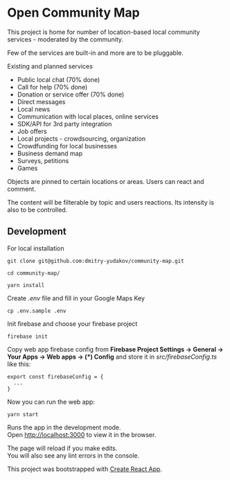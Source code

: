# Open Community Map

This project is home for number of location-based local community services - moderated by the community.

Few of the services are built-in and more are to be pluggable.

Existing and planned services

- Public local chat (70% done)
- Call for help (70% done)
- Donation or service offer (70% done)
- Direct messages
- Local news
- Communication with local places, online services
- SDK/API for 3rd party integration
- Job offers
- Local projects - crowdsourcing, organization
- Crowdfunding for local businesses
- Business demand map
- Surveys, petitions
- Games

Objects are pinned to certain locations or areas. Users can react and comment.

The content will be filterable by topic and users reactions. Its intensity is also to be controlled.

## Development

For local installation

```
git clone git@github.com:dmitry-yudakov/community-map.git

cd community-map/

yarn install
```

Create _.env_ file and fill in your Google Maps Key

```
cp .env.sample .env
```

Init firebase and choose your firebase project

```
firebase init
```

Copy web app firebase config from **Firebase Project Settings -> General -> Your Apps -> Web apps -> (\*) Config** and store it in _src/firebaseConfig.ts_ like this:

```
export const firebaseConfig = {
  ...
}
```

Now you can run the web app:

```
yarn start
```

Runs the app in the development mode.<br />
Open [http://localhost:3000](http://localhost:3000) to view it in the browser.

The page will reload if you make edits.<br />
You will also see any lint errors in the console.

This project was bootstrapped with [Create React App](https://github.com/facebook/create-react-app).

